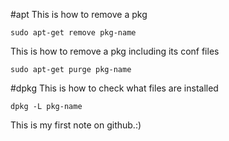 #apt 
This is how to remove a pkg

    sudo apt-get remove pkg-name

This is how to remove a pkg including its conf files

    sudo apt-get purge pkg-name

#dpkg 
This is how to check what files are installed

    dpkg -L pkg-name

This is my first note on github.:)
